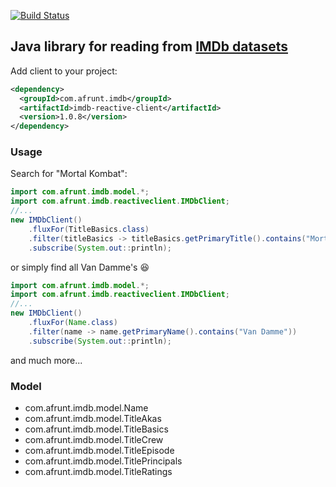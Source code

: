 [![Build Status](https://travis-ci.org/afrunt/imdb.svg?branch=master)](https://travis-ci.org/afrunt/imdb)
## Java library for reading from [IMDb datasets](https://www.imdb.com/interfaces/)  
Add client to your project:
```xml
<dependency>
  <groupId>com.afrunt.imdb</groupId>
  <artifactId>imdb-reactive-client</artifactId>
  <version>1.0.8</version>
</dependency>
```

### Usage
Search for "Mortal Kombat":
```java
import com.afrunt.imdb.model.*;
import com.afrunt.imdb.reactiveclient.IMDbClient;
//...
new IMDbClient()
    .fluxFor(TitleBasics.class)
    .filter(titleBasics -> titleBasics.getPrimaryTitle().contains("Mortal Kombat"))
    .subscribe(System.out::println);
```
or simply find all Van Damme's 😆
```java
import com.afrunt.imdb.model.*;
import com.afrunt.imdb.reactiveclient.IMDbClient;
//...
new IMDbClient()
    .fluxFor(Name.class)
    .filter(name -> name.getPrimaryName().contains("Van Damme"))
    .subscribe(System.out::println);
```
and much more...
### Model
* com.afrunt.imdb.model.Name
* com.afrunt.imdb.model.TitleAkas
* com.afrunt.imdb.model.TitleBasics
* com.afrunt.imdb.model.TitleCrew
* com.afrunt.imdb.model.TitleEpisode
* com.afrunt.imdb.model.TitlePrincipals
* com.afrunt.imdb.model.TitleRatings